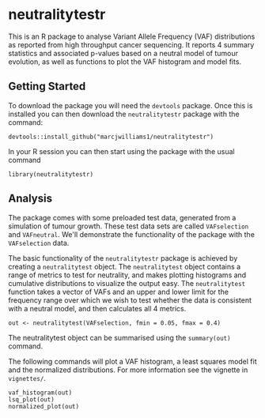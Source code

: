 # neutralitytestr

This is an R package to analyse Variant Allele Frequency (VAF) distributions as reported from high throughput cancer sequencing. It reports 4 summary statistics and associated p-values based on a neutral model of tumour evolution, as well as functions to plot the VAF histogram and model fits.

## Getting Started
To download the package you will need the ```devtools``` package. Once this is installed you can then download the ```neutralitytestr``` package with the command:
```
devtools::install_github("marcjwilliams1/neutralitytestr")
```
In your R session you can then start using the package with the usual command
```
library(neutralitytestr)
```

## Analysis
The package comes with some preloaded test data, generated from a simulation of tumour growth. These test data sets are called ```VAFselection``` and ```VAFneutral```. We'll demonstrate the functionality of the package with the ``VAFselection`` data.

The basic functionality of the ```neutralitytestr``` package is achieved by creating a ```neutralitytest``` object. The ```neutralitytest``` object contains a range of metrics to test for neutrality, and makes plotting histograms and cumulative distributions to visualize the output easy. The ```neutralitytest``` function takes a vector of VAFs and an upper and lower limit for the frequency range over which we wish to test whether the data is consistent with a neutral model, and then calculates all 4 metrics.
```
out <- neutralitytest(VAFselection, fmin = 0.05, fmax = 0.4)
```

The neutralitytest object can be summarised using the ```summary(out)``` command.

The following commands will plot a VAF histogram, a least squares model fit and the normalized distributions. For more information see the vignette in ```vignettes/```.
```
vaf_histogram(out)
lsq_plot(out)
normalized_plot(out)
```
